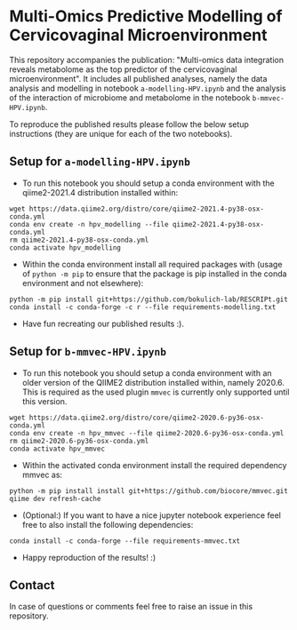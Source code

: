 # Multi-Omics Predictive Modelling of Cervicovaginal Microenvironment

This repository accompanies the publication: "Multi-omics data integration reveals metabolome as the top predictor of the cervicovaginal microenvironment". It includes all published analyses, namely the data analysis and modelling in notebook `a-modelling-HPV.ipynb` and the analysis of the interaction of microbiome and metabolome in the notebook `b-mmvec-HPV.ipynb`.

To reproduce the published results please follow the below setup instructions (they are unique for each of the two notebooks).


## Setup for `a-modelling-HPV.ipynb`

* To run this notebook you should setup a conda environment
with the qiime2-2021.4 distribution installed within:

```shell
wget https://data.qiime2.org/distro/core/qiime2-2021.4-py38-osx-conda.yml
conda env create -n hpv_modelling --file qiime2-2021.4-py38-osx-conda.yml
rm qiime2-2021.4-py38-osx-conda.yml
conda activate hpv_modelling
```

* Within the conda environment install all required packages with (usage of `python -m pip` to ensure that the package is pip installed in the conda environment and not elsewhere):
```shell
python -m pip install git+https://github.com/bokulich-lab/RESCRIPt.git
conda install -c conda-forge -c r --file requirements-modelling.txt
```

* Have fun recreating our published results :).

## Setup for `b-mmvec-HPV.ipynb`
* To run this notebook you should setup a conda environment
with an older version of the QIIME2 distribution installed within, namely 2020.6. 
This is required as the used plugin `mmvec` is currently only supported until this version.
```shell
wget https://data.qiime2.org/distro/core/qiime2-2020.6-py36-osx-conda.yml
conda env create -n hpv_mmvec --file qiime2-2020.6-py36-osx-conda.yml
rm qiime2-2020.6-py36-osx-conda.yml
conda activate hpv_mmvec
```

* Within the activated conda environment install the required dependency mmvec as:
```shell
python -m pip install install git+https://github.com/biocore/mmvec.git
qiime dev refresh-cache

```

* (Optional:) If you want to have a nice jupyter notebook experience feel free to also install the following dependencies:
```shell
conda install -c conda-forge --file requirements-mmvec.txt
```

* Happy reproduction of the results! :) 

## Contact

In case of questions or comments feel free to raise an issue in this repository. 
